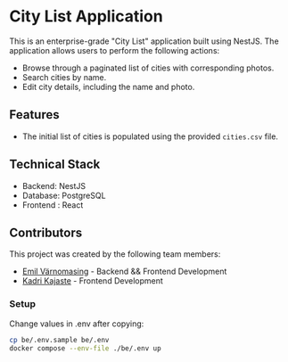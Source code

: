 # City List Application

This is an enterprise-grade "City List" application built using NestJS. The application allows users to perform the
following actions:

- Browse through a paginated list of cities with corresponding photos.
- Search cities by name.
- Edit city details, including the name and photo.

## Features

- The initial list of cities is populated using the provided `cities.csv` file.

## Technical Stack

- Backend: NestJS
- Database: PostgreSQL
- Frontend : React

## Contributors

This project was created by the following team members:

- [Emil Värnomasing](https://github.com/3mil1) - Backend && Frontend Development
- [Kadri Kajaste](https://github.com/kkajaste) - Frontend Development

### Setup

Change values in .env after copying:

```bash
cp be/.env.sample be/.env
docker compose --env-file ./be/.env up
```